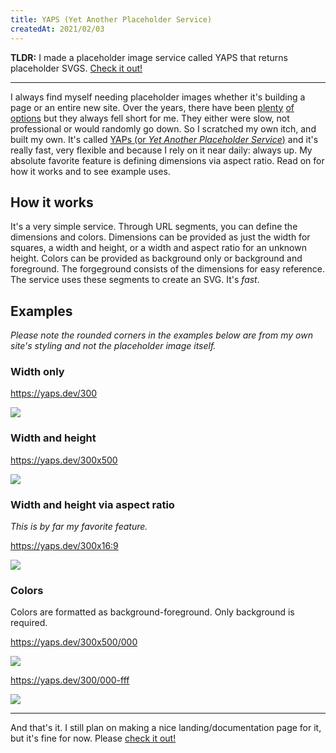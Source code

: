 ```yaml
---
title: YAPS (Yet Another Placeholder Service)
createdAt: 2021/02/03
---
```

**TLDR:** I made a placeholder image service called YAPS that returns placeholder SVGS. [Check it out!](https://yaps.dev)

***

I always find myself needing placeholder images whether it's building a page or an entire new site. Over the years, there have been [plenty](https://placeholder.com) [of](https://placekitten.com) [options](https://satyr.dev) but they always fell short for me. They either were slow, not professional or would randomly go down. So I scratched my own itch, and built my own. It's called [YAPs (or *Yet Another Placeholder Service*)](https://yaps.dev) and it's really fast, very flexible and because I rely on it near daily: always up. My absolute favorite feature is defining dimensions via aspect ratio. Read on for how it works and to see example uses.

## How it works
It's a very simple service. Through URL segments, you can define the dimensions and colors. Dimensions can be provided as just the width for squares, a width and height, or a width and aspect ratio for an unknown height. Colors can be provided as background only or background and foreground. The forgeground consists of the dimensions for easy reference. The service uses these segments to create an SVG. It's *fast*.

## Examples
*Please note the rounded corners in the examples below are from my own site's styling and not the placeholder image itself.*

### Width only
https://yaps.dev/300

![](https://yaps.dev/300)

### Width and height

https://yaps.dev/300x500

![](https://yaps.dev/300x500)

### Width and height via aspect ratio
*This is by far my favorite feature.*

https://yaps.dev/300x16:9

![](https://yaps.dev/300x16:9)

### Colors
Colors are formatted as background-foreground. Only background is required.

https://yaps.dev/300x500/000

![](https://yaps.dev/300x500/000)

https://yaps.dev/300/000-fff

![](https://yaps.dev/300/000-fff)

***

And that's it. I still plan on making a nice landing/documentation page for it, but it's fine for now. Please [check it out!](https://yaps.dev)
